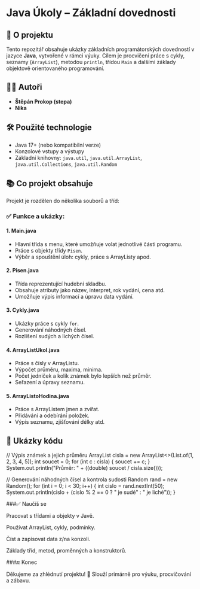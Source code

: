 # Java Úkoly – Základní dovednosti

## 🧠 O projektu

Tento repozitář obsahuje ukázky základních programátorských dovedností v jazyce **Java**, vytvořené v rámci výuky. Cílem je procvičení práce s cykly, seznamy (`ArrayList`), metodou `println`, třídou `Main` a dalšími základy objektově orientovaného programování.

## 👨‍💻 Autoři

- **Štěpán Prokop (stepa)**
- **Nika**

## 🛠️ Použité technologie

- Java 17+ (nebo kompatibilní verze)
- Konzolové vstupy a výstupy
- Základní knihovny: `java.util`, `java.util.ArrayList`, `java.util.Collections`, `java.util.Random`

## 📚 Co projekt obsahuje

Projekt je rozdělen do několika souborů a tříd:

### ✅ Funkce a ukázky:

#### 1. **Main.java**
- Hlavní třída s menu, které umožňuje volat jednotlivé části programu.
- Práce s objekty třídy `Pisen`.
- Výběr a spouštění úloh: cykly, práce s ArrayListy apod.

#### 2. **Pisen.java**
- Třída reprezentující hudební skladbu.
- Obsahuje atributy jako název, interpret, rok vydání, cena atd.
- Umožňuje výpis informací a úpravu data vydání.

#### 3. **Cykly.java**
- Ukázky práce s cykly `for`.
- Generování náhodných čísel.
- Rozlišení sudých a lichých čísel.

#### 4. **ArrayListUkol.java**
- Práce s čísly v ArrayListu.
- Výpočet průměru, maxima, minima.
- Počet jedniček a kolik známek bylo lepších než průměr.
- Seřazení a úpravy seznamu.

#### 5. **ArrayListoHodina.java**
- Práce s ArrayListem jmen a zvířat.
- Přidávání a odebírání položek.
- Výpis seznamu, zjišťování délky atd.

## 📸 Ukázky kódu

// Výpis známek a jejich průměru
ArrayList<Integer> cisla = new ArrayList<>(List.of(1, 2, 3, 4, 5));
int soucet = 0;
for (int c : cisla) {
    soucet += c;
}
System.out.println("Průměr: " + ((double) soucet / cisla.size()));

// Generování náhodných čísel a kontrola sudosti
Random rand = new Random();
for (int i = 0; i < 30; i++) {
    int cislo = rand.nextInt(50);
    System.out.println(cislo + (cislo % 2 == 0 ? " je sudé" : " je liché"));
}

###✅ Naučíš se

Pracovat s třídami a objekty v Javě.

Používat ArrayList, cykly, podmínky.

Číst a zapisovat data z/na konzoli.

Základy tříd, metod, proměnných a konstruktorů.

###🔚 Konec

Děkujeme za zhlédnutí projektu! 🙌
Slouží primárně pro výuku, procvičování a zábavu.
